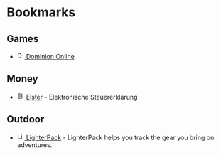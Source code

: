# Bookmarks

## Games

* [<img src="https://dominion.games/favicon.ico" alt="Dominion Online" width="16" height="16" /> Dominion Online](https://dominion.games)

## Money

* [<img src="https://www.elster.de/eportal/img/fav/eop/favicon.ico" alt="Elster" width="16" height="16" /> Elster](https://www.elster.de) - Elektronische Steuererklärung

## Outdoor

* [<img src="https://lighterpack.com/favicon.png" alt="LighterPack" width="16" height="16" /> LighterPack](https://lighterpack.com) - LighterPack helps you track the gear you bring on adventures.

